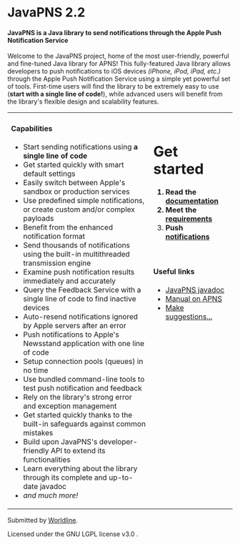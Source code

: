 # JavaPNS 2.2 #

#### JavaPNS is a Java library to send notifications through the Apple Push Notification Service ####

Welcome to the JavaPNS project, home of the most user-friendly, powerful and fine-tuned Java library for APNS!   This fully-featured Java library allows developers to push notifications to iOS devices _(iPhone, iPod, iPad, etc.)_ through the Apple Push Notification Service using a simple yet powerful set of tools.  First-time users will find the library to be extremely easy to use (**start with a single line of code!**), while advanced users will benefit from the library's flexible design and scalability features.

<table width='100%'>

<td border='0' valign='top'>
<h4>Capabilities</h4>
<ul><li>Start sending notifications using <b>a single line of code</b>
</li><li>Get started quickly with smart default settings<br>
</li><li>Easily switch between Apple's sandbox or production services<br>
</li><li>Use predefined simple notifications, or create custom and/or complex payloads<br>
</li><li>Benefit from the enhanced notification format<br>
</li><li>Send thousands of notifications using the built-in multithreaded transmission engine<br>
</li><li>Examine push notification results immediately and accurately<br>
</li><li>Query the Feedback Service with a single line of code to find inactive devices<br>
</li><li>Auto-resend notifications ignored by Apple servers after an error<br>
</li><li>Push notifications to Apple's Newsstand application with one line of code<br>
</li><li>Setup connection pools (queues) in no time<br>
</li><li>Use bundled command-line tools to test push notification and feedback<br>
</li><li>Rely on the library's strong error and exception management<br>
</li><li>Get started quickly thanks to the built-in safeguards against common mistakes<br>
</li><li>Build upon JavaPNS's developer-friendly API to extend its functionalities<br>
</li><li>Learn everything about the library through its complete and up-to-date javadoc<br>
</li><li><i>and much more!</i>
</td></li></ul>

<td valign='top'>
<br />
<h1>Get started</h1>
<b>
<ol><li>Read the <a href='Documentation.md'>documentation</a><br />
</li><li>Meet the <a href='GeneralRequirements.md'>requirements</a><br />
</li><li>Push <a href='PushNotificationBasic.md'>notifications</a>
</b></li></ol>

<br />

<h4>Useful links</h4>
<ul><li><a href='http://javapns.googlecode.com/svn/trunk/doc/index.html'>JavaPNS javadoc</a><br />
</li><li><a href='https://developer.apple.com/library/ios/documentation/NetworkingInternet/Conceptual/RemoteNotificationsPG/index.html'>Manual on APNS</a><br />
</li><li><a href='http://code.google.com/p/javapns/wiki/EnhancementsAndRequests'>Make suggestions...</a></li></ul>

</td></table>

Submitted by [Worldline](http://www.worldline.com).

Licensed under the GNU LGPL license v3.0 .